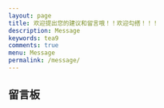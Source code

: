 ```yaml
---
layout: page
title: 欢迎提出您的建议和留言哦！！欢迎勾搭！！！
description: Message
keywords: tea9
comments: true
menu: Message
permalink: /message/
---
```


## 留言板

<div class="valine_comment"></div>

<!-- valine comment -->
<script src="https://cdn1.lncld.net/static/js/3.0.4/av-min.js"></script>
<script src='https://unpkg.com/valine@latest/dist/Valine.min.js'></script>

<script>
new Valine({
        av: AV,
        el: '.valine_comment' ,
        notify: false, 
        verify: false, 
        appId: '{{ site.comments.valine_app_id }}',
        appKey: '{{ site.comments.valine_app_key }}',
        placeholder: '{{ site.comments.valine_placeholder }}',
        path:'http://127.0.0.1:4000/message/', 
        avatar:'{{ site.comments.valine_avatar }}' ,
        pageSize: "10"
    });
</script>
